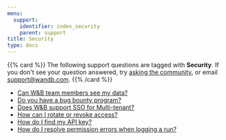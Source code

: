 ```yaml
---
menu:
  support:
    identifier: index_security
    parent: support
title: Security
type: docs
---
```


{{% card %}}
The following support questions are tagged with <b>Security</b>. If you don't see 
your question answered, try [asking the community](https://community.wandb.ai/), 
or email [support@wandb.com](mailto:support@wandb.com).
{{% /card %}}

- [Can W&B team members see my data?](wandb_see_data/)
- [Do you have a bug bounty program?](bounty_program/)
- [Does W&B support SSO for Multi-tenant?](sso_multitenant/)
- [How can I rotate or revoke access?](rotate_revoke_access/)
- [How do I find my API key?](find_api_key/)
- [How do I resolve permission errors when logging a run?](resolve_permission_errors_when_logging_wandb_entity/)